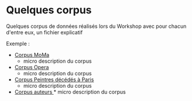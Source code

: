 # Quelques corpus

Quelques corpus de données réalisés lors du Workshop avec pour chacun d'entre eux, un fichier explicatif

Exemple :

* [Corpus MoMa ](./corpus_MoMa/)
  * micro description du corpus
* [Corpus Opera ](./corpus_opera/)
    * micro description du corpus
* [Corpus Peintres décédés à Paris ](./corpus_peintre_decedes_paris/)
    * micro description du corpus
* [Corpus auteurs ](./corpus_auteurs/)
        * micro description du corpus
